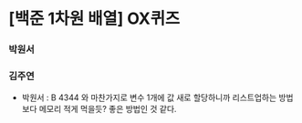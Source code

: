 # [백준 1차원 배열] OX퀴즈

### 박원서

### 김주연 

- 박원서 : B 4344 와 마찬가지로 변수 1개에 값 새로 할당하니까 리스트업하는 방법보다 메모리 적게 먹을듯? 좋은 방법인 것 같다.
